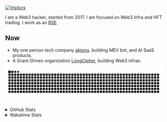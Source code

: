 <!-- markdownlint-disable MD041 MD010 MD033 -->
[![Visitors](https://api.visitorbadge.io/api/daily?path=Akagi201%2FAkagi201&label=Visitors%20Today&countColor=%2337d67a)](https://visitorbadge.io/status?path=Akagi201%2FAkagi201)

I am a Web3 hacker, started from 2017. I am focused on Web3 Infra and HFT trading.
I work as an [RSE](https://us-rse.org/about/what-is-an-rse/).

## Now

* My one person tech company [akjong](https://github.com/akjong), building MEV bot, and AI SaaS products.
* A Grant-Driven organization [LongCipher](https://github.com/longcipher), building Web3 infras.

[![github contribution grid snake animation](https://raw.githubusercontent.com/Akagi201/Akagi201/output/github-contribution-grid-snake.svg#gh-light-mode-only)](https://github.com/Akagi201)

<details>
<summary>GitHub Stats</summary>
  <a href="https://github.com/Akagi201"><img alt="Profile Detail" src="https://raw.githubusercontent.com/Akagi201/Akagi201/master/profile-summary-card-output/dracula/0-profile-details.svg" /></a>
  <a href="https://github.com/Akagi201"><img alt="Github Stats" src="https://raw.githubusercontent.com/Akagi201/Akagi201/master/profile-summary-card-output/dracula/3-stats.svg" /></a>
  <a href="https://github.com/Akagi201"><img alt="Lang By Commits" src="https://raw.githubusercontent.com/Akagi201/Akagi201/master/profile-summary-card-output/dracula/2-most-commit-language.svg" /></a>
</details>

<details>
<summary>Wakatime Stats</summary>
<br>

<!--START_SECTION:waka-->

```txt
From: 25 February 2025 - To: 04 March 2025

Total Time: 35 hrs 50 mins

Other              24 hrs 29 mins  █████████████████░░░░░░░░   68.35 %
Rust               4 hrs 56 mins   ███▒░░░░░░░░░░░░░░░░░░░░░   13.78 %
sh                 1 hr 48 mins    █▒░░░░░░░░░░░░░░░░░░░░░░░   05.04 %
Python             1 hr 6 mins     ▓░░░░░░░░░░░░░░░░░░░░░░░░   03.11 %
Markdown           58 mins         ▓░░░░░░░░░░░░░░░░░░░░░░░░   02.72 %
TOML               42 mins         ▒░░░░░░░░░░░░░░░░░░░░░░░░   01.96 %
Go                 30 mins         ▒░░░░░░░░░░░░░░░░░░░░░░░░   01.42 %
TypeScript         19 mins         ▒░░░░░░░░░░░░░░░░░░░░░░░░   00.91 %
XML                17 mins         ▒░░░░░░░░░░░░░░░░░░░░░░░░   00.81 %
JavaScript         12 mins         ░░░░░░░░░░░░░░░░░░░░░░░░░   00.60 %
```

<!--END_SECTION:waka-->

</details>
